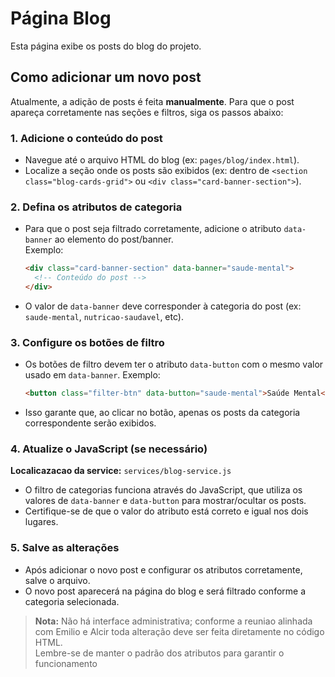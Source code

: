 # Página Blog

Esta página exibe os posts do blog do projeto.

## Como adicionar um novo post

Atualmente, a adição de posts é feita **manualmente**. Para que o post apareça corretamente nas seções e filtros, siga os passos abaixo:

### 1. Adicione o conteúdo do post

- Navegue até o arquivo HTML do blog (ex: `pages/blog/index.html`).
- Localize a seção onde os posts são exibidos (ex: dentro de `<section class="blog-cards-grid">` ou `<div class="card-banner-section">`).

### 2. Defina os atributos de categoria

- Para que o post seja filtrado corretamente, adicione o atributo `data-banner` ao elemento do post/banner.  
  Exemplo:
  ```html
  <div class="card-banner-section" data-banner="saude-mental">
    <!-- Conteúdo do post -->
  </div>
  ```
- O valor de `data-banner` deve corresponder à categoria do post (ex: `saude-mental`, `nutricao-saudavel`, etc).

### 3. Configure os botões de filtro

- Os botões de filtro devem ter o atributo `data-button` com o mesmo valor usado em `data-banner`.
  Exemplo:
  ```html
  <button class="filter-btn" data-button="saude-mental">Saúde Mental</button>
  ```
- Isso garante que, ao clicar no botão, apenas os posts da categoria correspondente serão exibidos.

### 4. Atualize o JavaScript (se necessário)
**Localicazacao da service:** `services/blog-service.js`

- O filtro de categorias funciona através do JavaScript, que utiliza os valores de `data-banner` e `data-button` para mostrar/ocultar os posts.
- Certifique-se de que o valor do atributo está correto e igual nos dois lugares.

### 5. Salve as alterações

- Após adicionar o novo post e configurar os atributos corretamente, salve o arquivo.
- O novo post aparecerá na página do blog e será filtrado conforme a categoria selecionada.

> **Nota:** Não há interface administrativa; conforme a reuniao alinhada com Emilio e Alcir toda alteração   deve ser feita diretamente no código HTML.  
> Lembre-se de manter o padrão dos atributos para garantir o funcionamento